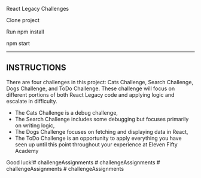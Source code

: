 React Legacy Challenges

Clone project

Run npm install

npm start

******************************

INSTRUCTIONS
------------

There are four challenges in this project: Cats Challenge, Search Challenge, Dogs Challenge, and ToDo Challenge. These challenge will focus on different portions of both React Legacy code and applying logic and escalate in difficulty.

 - The Cats Challenge is a debug challenge,
 - The Search Challenge includes some debugging but focuses primarily on writing logic,
 - The Dogs Challenge focuses on fetching and displaying data in React,
 - The ToDo Challenge is an opportunity to apply everything you have seen up until this point throughout your experience at Eleven Fifty Academy

Good luck!#   c h a l l e n g e A s s i g n m e n t s  
 #   c h a l l e n g e A s s i g n m e n t s  
 #   c h a l l e n g e A s s i g n m e n t s  
 #   c h a l l e n g e A s s i g n m e n t s  
 